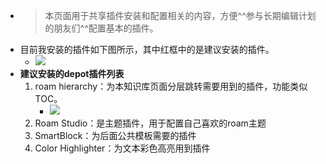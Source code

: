 - > 本页面用于共享插件安装和配置相关的内容，方便^^参与长期编辑计划的朋友们^^配置基本的插件。
- 目前我安装的插件如下图所示，其中红框中的是建议安装的插件。
    - ![](https://firebasestorage.googleapis.com/v0/b/firescript-577a2.appspot.com/o/imgs%2Fapp%2FInsightSphere%2FIlqSp_WJjV.png?alt=media&token=0c1a27b4-e613-4c99-b5e3-f616bcf58143)
- **建议安装的depot插件列表**
    1. roam hierarchy：为本知识库页面分层跳转需要用到的插件，功能类似TOC。
        - ![](https://firebasestorage.googleapis.com/v0/b/firescript-577a2.appspot.com/o/imgs%2Fapp%2FInsightSphere%2FFGMMyRY5VH.png?alt=media&token=db2b236f-32e4-485b-8555-e758f489883d)
    2. Roam Studio：是主题插件，用于配置自己喜欢的roam主题
    3. SmartBlock：为后面公共模板需要的插件
    4. Color Highlighter：为文本彩色高亮用到插件
